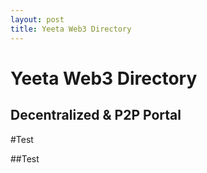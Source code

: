 ```yaml
---
layout: post
title: Yeeta Web3 Directory
---
```

<h1> Yeeta Web3 Directory </h1>
<h2> Decentralized & P2P Portal </h2>

#Test

##Test 
